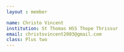 ```yaml
--- 
layout : member 

name: Christo Vincent
institution: St Thomas HSS Thope Thrissur 
email: christovincent2003@gmail.com
class: Plus two 
--- 
```

